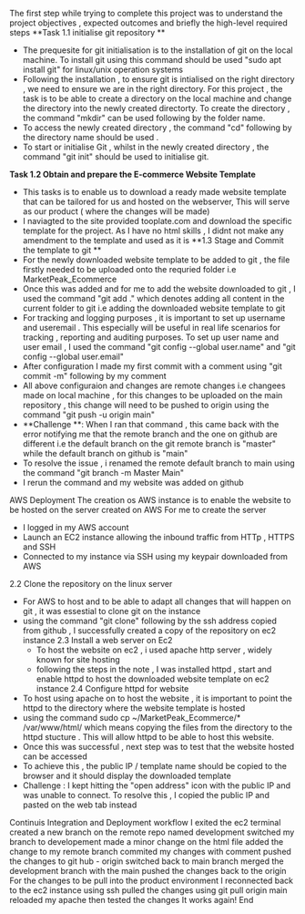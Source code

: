 The first step while trying to complete this project was to understand the project objectives , expected outcomes and briefly the high-level required steps
**Task 1.1 initialise git repository **
- The prequesite for git initialisation is to the installation of git on the local machine. To install git using this command should be used "sudo apt install git" for linux/unix operation systems
- Following the installation , to ensure git is intialised on the right directory , we need to ensure we are in the right directory. For this project , the task is to be able to create a directory on the local machine and change the directory into the newly created directorty. To create the directory , the command "mkdir" can be used following by the folder name.
- To access the newly created directory , the command "cd" following by the directory name should be used .
- To start or initialise Git , whilst in the newly created directory , the command "git init" should be used to initialise git.

**Task 1.2 Obtain and prepare the E-commerce Website Template**
- This tasks is to enable us to download a ready made website template that can be tailored for us and hosted on the webserver, This will serve as our product ( where the changes will be made)
- I naviagted to the site provided tooplate.com and download the specific template for the project. As I have no html skills , I didnt not make any amendment to the template and used as it is
**1.3 Stage and Commit the template to git **
- For the newly downloaded website template to be added to git , the file firstly needed to be uploaded onto the requried folder i.e MarketPeak_Ecommerce
- Once this was added and for me to add the website downloaded to git , I used the command "git add ." which denotes adding all content in the current folder to git i.e adding the downloaded website template to git
- For tracking and logging purposes , it is important to set up username and useremail . This especially will be useful in real life scenarios for tracking , reporting and auditing purposes. To set up user name and user email , I used the command "git config --global user.name" and "git config --global user.email"
- After configuration I made my first commit with a comment using "git commit -m" following by my comment 
- All above configuraion and changes are remote changes i.e changees made on local machine , for this changes to be uploaded on the main repository , this change will need to be pushed to origin using the command "git push -u origin main"
- **Challenge **: When I ran that command , this came back with the error notifying me that the remote branch and the one on github are different i.e the default branch on the git remote branch is "master" while the default branch on github is "main" 
- To resolve the issue , i renamed the remote default branch to main using the command "git branch -m Master Main"
- I rerun the command and my website was added on github

AWS Deployment 
The creation os AWS instance is to enable the website to be hosted on the server created on AWS
For me to create the server 
- I logged in my AWS account
- Launch an EC2 instance allowing the inbound traffic from HTTp , HTTPS and SSH
- Connected to my instance via SSH using my keypair downloaded from AWS

2.2 Clone the repository on the linux server 
- For AWS to host and to be able to adapt all changes that will happen on git , it was essestial to clone git on the instance
- using the command "git clone" following by the ssh address copied from github , I successfully created a copy of the repository on ec2 instance
  2.3 Install a web server on Ec2
  - To host the website on ec2 , i used apache http server , widely known for site hosting
  - following the steps in the note , I was installed httpd , start and enable httpd to host the downloaded website template on ec2 instance
    2.4 Configure httpd for website
- To host using apache on to host the website , it is important to point the httpd to the directory where the website template is hosted
- using the command sudo cp ~/MarketPeak_Ecommerce/* /var/www/html/ which means copying the files from the directory to the httpd stucture . This will allow httpd to be able to host this website.
- Once this was successful , next step was to test that the website hosted can be accessed
- To achieve this , the public IP / template name should be copied to the browser and it should display the downloaded template
- Challenge : I kept hitting the "open address" icon with the public IP and was unable to connect. To resolve this , I copied the public IP and pasted on the web tab instead

Continuis Integration and Deployment workflow
I exited the ec2 terminal
created a new branch on the remote repo named development 
switched my branch to developement 
made a minor change on the html file 
added the change to my remote branch
commited my changes with comment 
pushed the changes to git hub - origin 
switched back to main branch
merged the development branch with the main
pushed the changes back to the origin
For the changes to be pull into the product environment 
I reconnected back to the ec2 instance using ssh
pulled the changes using git pull origin main
reloaded my apache
then tested the changes 
It works again!
End 
